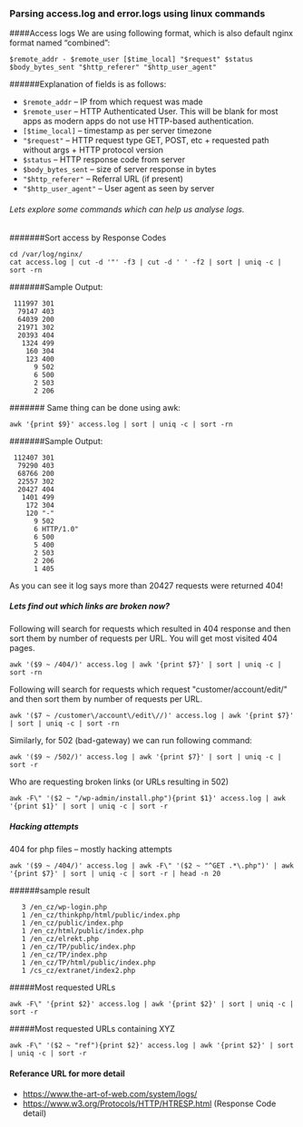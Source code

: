### Parsing access.log and error.logs using linux commands

####Access logs
We are using following format, which is also default nginx format named “combined”:

    $remote_addr - $remote_user [$time_local] "$request" $status $body_bytes_sent "$http_referer" "$http_user_agent"
    
######Explanation of fields is as follows:

* `$remote_addr` – IP from which request was made
* `$remote_user` – HTTP Authenticated User. This will be blank for most apps as modern apps do not use HTTP-based authentication.
* `[$time_local]` – timestamp as per server timezone
* `"$request"` – HTTP request type GET, POST, etc + requested path without args + HTTP protocol version
* `$status` – HTTP response code from server
* `$body_bytes_sent` – size of server response in bytes
* `"$http_referer"` – Referral URL (if present)
* `"$http_user_agent"` – User agent as seen by server


###### Lets explore some commands which can help us analyse logs.

#######Sort access by Response Codes

    cd /var/log/nginx/
    cat access.log | cut -d '"' -f3 | cut -d ' ' -f2 | sort | uniq -c | sort -rn

#######Sample Output:

     111997 301
      79147 403
      64039 200
      21971 302
      20393 404
       1324 499
        160 304
        123 400
          9 502
          6 500
          2 503
          2 206

####### Same thing can be done using awk:

    awk '{print $9}' access.log | sort | uniq -c | sort -rn

#######Sample Output:

     112407 301
      79290 403
      68766 200
      22557 302
      20427 404
       1401 499
        172 304
        120 "-"
          9 502
          6 HTTP/1.0"
          6 500
          5 400
          2 503
          2 206
          1 405

As you can see it log says more than 20427 requests were returned 404!

##### Lets find out which links are broken now?

Following will search for requests which resulted in 404 response and then sort them by number of requests per URL. You will get most visited 404 pages.

    awk '($9 ~ /404/)' access.log | awk '{print $7}' | sort | uniq -c | sort -rn
Following will search for requests which request "customer/account/edit/" and then sort them by number of requests per URL.

    awk '($7 ~ /customer\/account\/edit\//)' access.log | awk '{print $7}' | sort | uniq -c | sort -rn

Similarly, for 502 (bad-gateway) we can run following command:

    awk '($9 ~ /502/)' access.log | awk '{print $7}' | sort | uniq -c | sort -r
    
 Who are requesting broken links (or URLs resulting in 502)
 
    awk -F\" '($2 ~ "/wp-admin/install.php"){print $1}' access.log | awk '{print $1}' | sort | uniq -c | sort -r
   
 ##### Hacking attempts   
 404 for php files – mostly hacking attempts
 
    awk '($9 ~ /404/)' access.log | awk -F\" '($2 ~ "^GET .*\.php")' | awk '{print $7}' | sort | uniq -c | sort -r | head -n 20
 
 ######sample result
 
       3 /en_cz/wp-login.php
       1 /en_cz/thinkphp/html/public/index.php
       1 /en_cz/public/index.php
       1 /en_cz/html/public/index.php
       1 /en_cz/elrekt.php
       1 /en_cz/TP/public/index.php
       1 /en_cz/TP/index.php
       1 /en_cz/TP/html/public/index.php
       1 /cs_cz/extranet/index2.php
 
 #####Most requested URLs
 
    awk -F\" '{print $2}' access.log | awk '{print $2}' | sort | uniq -c | sort -r
  
 #####Most requested URLs containing XYZ
  
    awk -F\" '($2 ~ "ref"){print $2}' access.log | awk '{print $2}' | sort | uniq -c | sort -r
    
 #### Referance URL for more detail
 * https://www.the-art-of-web.com/system/logs/
 * https://www.w3.org/Protocols/HTTP/HTRESP.html (Response Code detail)
